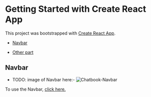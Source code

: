 # Getting Started with Create React App

This project was bootstrapped with [Create React App](https://github.com/facebook/create-react-app).

- [Navbar](#navbar)

- [Other part](#other-part)

## Navbar

- TODO: image of Navbar here:-
![Chatbook-Navbar](https://user-images.githubusercontent.com/102934270/204153533-272e7600-e559-49a1-84f5-4c2b7c80b62f.jpg)

To use the Navbar, [click here.](src/components/navbar)
